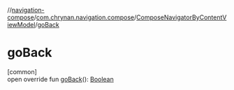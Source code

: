 //[navigation-compose](../../../index.md)/[com.chrynan.navigation.compose](../index.md)/[ComposeNavigatorByContentViewModel](index.md)/[goBack](go-back.md)

# goBack

[common]\
open override fun [goBack](go-back.md)(): [Boolean](https://kotlinlang.org/api/latest/jvm/stdlib/kotlin/-boolean/index.html)
